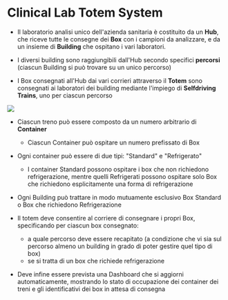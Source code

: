 # Clinical Lab Totem System

* Il laboratorio analisi unico dell'azienda sanitaria è costituito da un **Hub**, che riceve tutte le consegne dei **Box** con i campioni da analizzare, e da un insieme di **Building** che ospitano i vari laboratori.

* I diversi building sono raggiungibili dall'Hub secondo specifici **percorsi** (ciascun Building si può trovare su un unico percorso)

* I Box consegnati all'Hub dai vari corrieri attraverso il **Totem** sono consegnati ai laboratori dei building mediante l'impiego di **Selfdriving Trains**, uno per ciascun percorso

![](../main/imgs/hub-schema.svg)


* Ciascun treno può essere composto da un numero arbitrario di **Container**
    * Ciascun Container può ospitare un numero prefissato di Box

* Ogni container può essere di due tipi: "Standard" e "Refrigerato"
    * I container Standard possono ospitare i box che non richiedono refrigerazione, mentre quelli Refrigerati possono ospitare solo Box che richiedono esplicitamente una forma di refrigerazione

* Ogni Building può trattare in modo mutuamente esclusivo Box Standard o Box che richiedono Refrigerazione

* Il totem deve consentire al corriere di consegnare i propri Box, specificando per ciascun box consegnato: 
    * a quale percorso deve essere recapitato (a condizione che vi sia sul percorso almeno un building in grado di poter gestire quel tipo di box)
    * se si tratta di un box che richiede refrigerazione

* Deve infine essere prevista una Dashboard che si aggiorni automaticamente, mostrando lo stato di occupazione dei container dei treni e gli identificativi dei box in attesa di consegna
